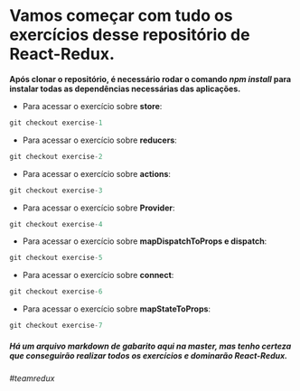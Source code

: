 # Vamos começar com tudo os exercícios desse repositório de React-Redux.

**Após clonar o repositório, é necessário rodar o comando *npm install* para instalar todas as dependências necessárias das aplicações.**

- Para acessar o exercício sobre **store**:
```javascript
git checkout exercise-1
```

- Para acessar o exercício sobre **reducers**:
```javascript
git checkout exercise-2
```

- Para acessar o exercício sobre **actions**:
```javascript
git checkout exercise-3
```

- Para acessar o exercício sobre **Provider**:
```javascript
git checkout exercise-4
```

- Para acessar o exercício sobre **mapDispatchToProps e dispatch**:
```javascript
git checkout exercise-5
```

- Para acessar o exercício sobre **connect**:
```javascript
git checkout exercise-6
```

- Para acessar o exercício sobre **mapStateToProps**:
```javascript
git checkout exercise-7
```

##### Há um arquivo markdown de gabarito aqui na master, mas tenho certeza que conseguirão realizar todos os exercícios e dominarão React-Redux.
*#teamredux*

